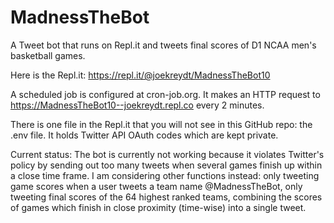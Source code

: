 # MadnessTheBot
A Tweet bot that runs on Repl.it and tweets final scores of D1 NCAA men's basketball games.

Here is the Repl.it: https://repl.it/@joekreydt/MadnessTheBot10

A scheduled job is configured at cron-job.org. It makes an HTTP request to https://MadnessTheBot10--joekreydt.repl.co every 2 minutes.

There is one file in the Repl.it that you will not see in this GitHub repo: the .env file. It holds Twitter API OAuth codes which are kept private.

Current status: The bot is currently not working because it violates Twitter's policy by sending out too many tweets when several games finish up within a close time frame. I am considering other functions instead: only tweeting game scores when a user tweets a team name @MadnessTheBot, only tweeting final scores of the 64 highest ranked teams, combining the scores of games which finish in close proximity (time-wise) into a single tweet.

